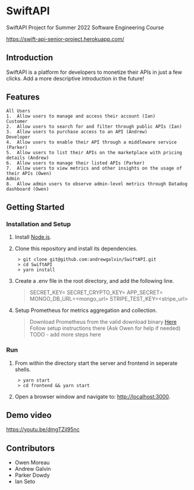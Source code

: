 ﻿# SwiftAPI
SwiftAPI Project for Summer 2022 Software Engineering Course

https://swift-api-senior-project.herokuapp.com/

## Introduction

SwiftAPI is a platform for developers to monetize their APIs in just a few clicks. Add a more descriptive introduction in the future!

## Features

	All Users
	1.	Allow users to manage and access their account (Ian)
	Customer
	2.	Allow users to search for and filter through public APIs (Ian)
	3.	Allow users to purchase access to an API (Andrew)
	Developer
	4.	Allow users to enable their API through a middleware service (Parker)
	5.	Allow users to list their APIs on the marketplace with pricing details (Andrew)
	6.	Allow users to manage their listed APIs (Parker)
	7.	Allow users to view metrics and other insights on the usage of their APIs (Owen)
	Admin
	8.	Allow admin users to observe admin-level metrics through Datadog dashboard (Owen)



## Getting Started

### Installation and Setup

1. Install [Node.js](https://nodejs.org/).
2. Clone this repository and install its dependencies.
		
		> git clone git@github.com:andrewgalvin/SwiftAPI.git
		> cd SwiftAPI
		> yarn install

3. Create a .env file in the root directory, and add the following line.

    > SECRET_KEY=<key>
    > SECRET_CRYPTO_KEY=<key>
    > APP_SECRET=<secret>
    > MONGO_DB_URL=<mongo_url>
    > STRIPE_TEST_KEY=<stripe_url>

4. Setup Prometheus for metrics aggregation and collection.

    > Download Prometheus from the valid download binary [Here](https://prometheus.io/download/)
    > Follow setup instructions there (Ask Owen for help if needed)
    > TODO - add more steps here

		
### Run

1. From within the directory start the server and frontend in seperate shells.

		> yarn start
		> cd frontend && yarn start
		
2. Open a browser window and navigate to: [http://localhost:3000](http://localhost:3000).

## Demo video

https://youtu.be/dmgTZil95nc

## Contributors

* Owen Moreau
* Andrew Galvin
* Parker Dowdy
* Ian Seto
